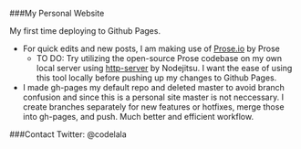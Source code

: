 ###My Personal Website

My first time deploying to Github Pages.

* For quick edits and new posts, I am making use of [Prose.io](https://github.com/prose/prose) by Prose
  * TO DO: Try utilizing the open-source Prose codebase on my own local server using [http-server](https://github.com/nodeapps/http-server) by Nodejitsu. I want the ease of using this tool locally before pushing up my changes to Github Pages.
* I made gh-pages my default repo and deleted master to avoid branch confusion and since this is a personal site master is not neccessary. I create branches separately for new features or hotfixes, merge those into gh-pages, and push. Much better and efficient workflow.

###Contact
Twitter: @codelala
